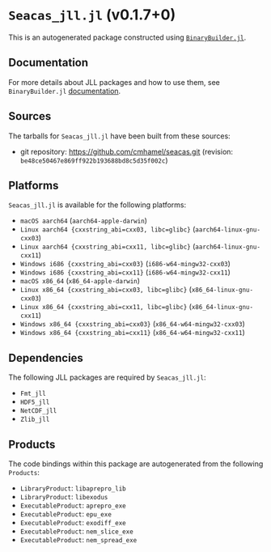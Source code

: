 # `Seacas_jll.jl` (v0.1.7+0)

This is an autogenerated package constructed using [`BinaryBuilder.jl`](https://github.com/JuliaPackaging/BinaryBuilder.jl).

## Documentation

For more details about JLL packages and how to use them, see `BinaryBuilder.jl` [documentation](https://docs.binarybuilder.org/stable/jll/).

## Sources

The tarballs for `Seacas_jll.jl` have been built from these sources:

* git repository: https://github.com/cmhamel/seacas.git (revision: `be48ce50467e869ff922b193688bd8c5d35f002c`)

## Platforms

`Seacas_jll.jl` is available for the following platforms:

* `macOS aarch64` (`aarch64-apple-darwin`)
* `Linux aarch64 {cxxstring_abi=cxx03, libc=glibc}` (`aarch64-linux-gnu-cxx03`)
* `Linux aarch64 {cxxstring_abi=cxx11, libc=glibc}` (`aarch64-linux-gnu-cxx11`)
* `Windows i686 {cxxstring_abi=cxx03}` (`i686-w64-mingw32-cxx03`)
* `Windows i686 {cxxstring_abi=cxx11}` (`i686-w64-mingw32-cxx11`)
* `macOS x86_64` (`x86_64-apple-darwin`)
* `Linux x86_64 {cxxstring_abi=cxx03, libc=glibc}` (`x86_64-linux-gnu-cxx03`)
* `Linux x86_64 {cxxstring_abi=cxx11, libc=glibc}` (`x86_64-linux-gnu-cxx11`)
* `Windows x86_64 {cxxstring_abi=cxx03}` (`x86_64-w64-mingw32-cxx03`)
* `Windows x86_64 {cxxstring_abi=cxx11}` (`x86_64-w64-mingw32-cxx11`)

## Dependencies

The following JLL packages are required by `Seacas_jll.jl`:

* `Fmt_jll`
* `HDF5_jll`
* `NetCDF_jll`
* `Zlib_jll`

## Products

The code bindings within this package are autogenerated from the following `Products`:

* `LibraryProduct`: `libaprepro_lib`
* `LibraryProduct`: `libexodus`
* `ExecutableProduct`: `aprepro_exe`
* `ExecutableProduct`: `epu_exe`
* `ExecutableProduct`: `exodiff_exe`
* `ExecutableProduct`: `nem_slice_exe`
* `ExecutableProduct`: `nem_spread_exe`
